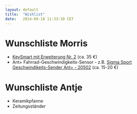 ```yaml
---
layout: default
title:  "Wishlist"
date:   2014-09-18 11:33:10 CET
---
```


# Wunschliste Morris

* [KeySmart mit Erweiterung Nr. 2](http://getkeysmart.neueshop.com/keysmart/c/3397640/) (ca. 35 €)
* Ant+ Fahrrad-Geschwindigkeits-Sensor - z.B. [Sigma Sport Geschwindikeits-Sender Ant+ - 20502](http://geizhals.de/eu/sigma-sport-ant-geschwindigkeitssender-20502-a1151085.html) (ca. 15-20 €)

# Wunschliste Antje

* Keramikpfanne
* Zeitungsständer
